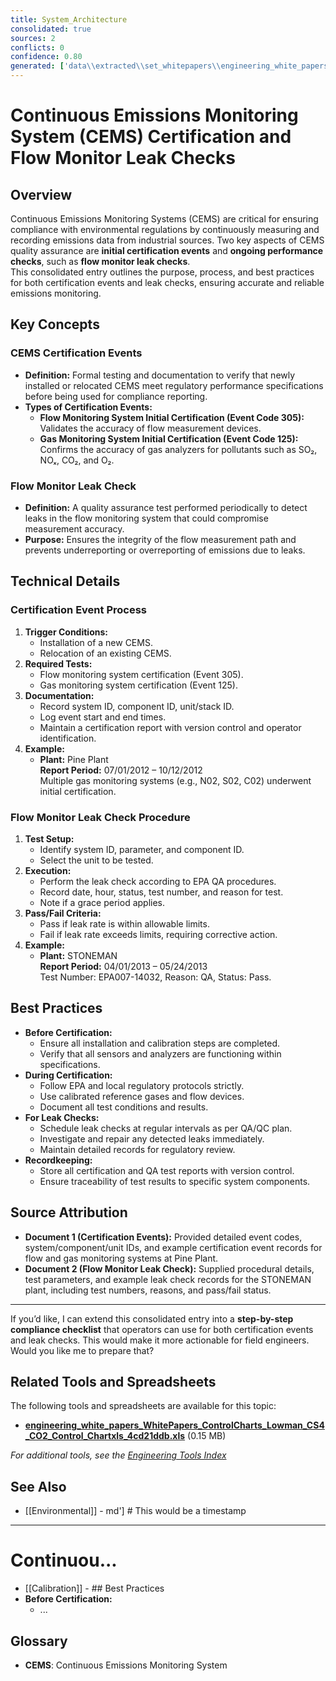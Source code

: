 ```yaml
---
title: System_Architecture
consolidated: true
sources: 2
conflicts: 0
confidence: 0.80
generated: ['data\\extracted\\set_whitepapers\\engineering_white_papers_WhitePapers_SampleTests_CertificationEventspdf_34e4c2dd.md', 'data\\extracted\\set_whitepapers\\engineering_white_papers_WhitePapers_SampleTests_FlowMonitorLeakCheckpdf_e0e74e0a.md']  # This would be a timestamp
---
```


# Continuous Emissions Monitoring System (CEMS) Certification and Flow Monitor Leak Checks

## Overview
Continuous Emissions Monitoring Systems (CEMS) are critical for ensuring compliance with environmental regulations by continuously measuring and recording emissions data from industrial sources. Two key aspects of CEMS quality assurance are **initial certification events** and **ongoing performance checks**, such as **flow monitor leak checks**.  
This consolidated entry outlines the purpose, process, and best practices for both certification events and leak checks, ensuring accurate and reliable emissions monitoring.

## Key Concepts

### CEMS Certification Events
- **Definition:** Formal testing and documentation to verify that newly installed or relocated CEMS meet regulatory performance specifications before being used for compliance reporting.
- **Types of Certification Events:**
  - **Flow Monitoring System Initial Certification (Event Code 305):** Validates the accuracy of flow measurement devices.
  - **Gas Monitoring System Initial Certification (Event Code 125):** Confirms the accuracy of gas analyzers for pollutants such as SO₂, NOₓ, CO₂, and O₂.

### Flow Monitor Leak Check
- **Definition:** A quality assurance test performed periodically to detect leaks in the flow monitoring system that could compromise measurement accuracy.
- **Purpose:** Ensures the integrity of the flow measurement path and prevents underreporting or overreporting of emissions due to leaks.

## Technical Details

### Certification Event Process
1. **Trigger Conditions:**
   - Installation of a new CEMS.
   - Relocation of an existing CEMS.
2. **Required Tests:**
   - Flow monitoring system certification (Event 305).
   - Gas monitoring system certification (Event 125).
3. **Documentation:**
   - Record system ID, component ID, unit/stack ID.
   - Log event start and end times.
   - Maintain a certification report with version control and operator identification.
4. **Example:**
   - **Plant:** Pine Plant  
     **Report Period:** 07/01/2012 – 10/12/2012  
     Multiple gas monitoring systems (e.g., N02, S02, C02) underwent initial certification.

### Flow Monitor Leak Check Procedure
1. **Test Setup:**
   - Identify system ID, parameter, and component ID.
   - Select the unit to be tested.
2. **Execution:**
   - Perform the leak check according to EPA QA procedures.
   - Record date, hour, status, test number, and reason for test.
   - Note if a grace period applies.
3. **Pass/Fail Criteria:**
   - Pass if leak rate is within allowable limits.
   - Fail if leak rate exceeds limits, requiring corrective action.
4. **Example:**
   - **Plant:** STONEMAN  
     **Report Period:** 04/01/2013 – 05/24/2013  
     Test Number: EPA007-14032, Reason: QA, Status: Pass.

## Best Practices
- **Before Certification:**
  - Ensure all installation and calibration steps are completed.
  - Verify that all sensors and analyzers are functioning within specifications.
- **During Certification:**
  - Follow EPA and local regulatory protocols strictly.
  - Use calibrated reference gases and flow devices.
  - Document all test conditions and results.
- **For Leak Checks:**
  - Schedule leak checks at regular intervals as per QA/QC plan.
  - Investigate and repair any detected leaks immediately.
  - Maintain detailed records for regulatory review.
- **Recordkeeping:**
  - Store all certification and QA test reports with version control.
  - Ensure traceability of test results to specific system components.

## Source Attribution
- **Document 1 (Certification Events):** Provided detailed event codes, system/component/unit IDs, and example certification event records for flow and gas monitoring systems at Pine Plant.
- **Document 2 (Flow Monitor Leak Check):** Supplied procedural details, test parameters, and example leak check records for the STONEMAN plant, including test numbers, reasons, and pass/fail status.

---

If you’d like, I can extend this consolidated entry into a **step-by-step compliance checklist** that operators can use for both certification events and leak checks. This would make it more actionable for field engineers. Would you like me to prepare that?

## Related Tools and Spreadsheets

The following tools and spreadsheets are available for this topic:

- **[engineering_white_papers_WhitePapers_ControlCharts_Lowman_CS4_CO2_Control_Chartxls_4cd21ddb.xls](../tools/engineering_white_papers_WhitePapers_ControlCharts_Lowman_CS4_CO2_Control_Chartxls_4cd21ddb.xls)** (0.15 MB)

*For additional tools, see the [Engineering Tools Index](../tools/README.md)*

## See Also

- [[Environmental]] - md']  # This would be a timestamp
---

# Continuou...
- [[Calibration]] - ## Best Practices
- **Before Certification:**
  - ...


## Glossary

- **CEMS**: Continuous Emissions Monitoring System
